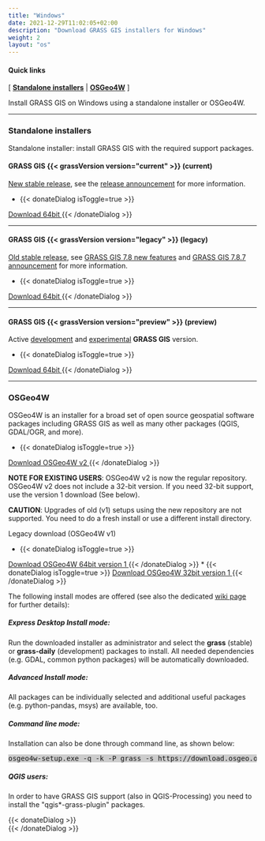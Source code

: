 ```yaml
---
title: "Windows"
date: 2021-12-29T11:02:05+02:00
description: "Download GRASS GIS installers for Windows"
weight: 2
layout: "os"
---
```



#### Quick links

[ [**Standalone installers**](#standalone-installers) | [**OSGeo4W**](#OSGeo4W) ]

<div class="alert rounded-0 alert-default">
<i class="fa fa-arrow-right"></i> Install GRASS GIS on Windows using a standalone installer or OSGeo4W. </div>

<hr>


### <span id="standalone-installers"> Standalone installers </span>

Standalone installer: install GRASS GIS with the required support packages.

#### <a name="GRASS-GIS-current"></a> GRASS GIS {{< grassVersion version="current" >}} (current)

<div class="alert rounded-0 alert-success">
<i class="fa fa-info-circle"></i> <u>New stable release</u>, see the <a href="https://github.com/OSGeo/grass/releases/tag/8.2.0">release announcement</a> for more information.</div>

 
*  {{< donateDialog isToggle=true >}}  
<a href="/grass82/binary/mswindows/native/WinGRASS-8.2.0-1-Setup.exe" target="blank">
<i class="fa fa-download"></i> Download 64bit 
</a>
{{< /donateDialog  >}} 
 


<hr>

#### <a name="GRASS-GIS-old"></a> GRASS GIS {{< grassVersion version="legacy" >}} (legacy)

<div class="alert rounded-0 alert-warning">
<i class="fa fa-info-circle"></i> <u>Old stable release</u>, see <a href="https://trac.osgeo.org/grass/wiki/Grass7/NewFeatures78">GRASS GIS 7.8 new features</a> and  <a href="https://github.com/OSGeo/grass/releases/tag/7.8.7">GRASS GIS 7.8.7 announcement</a> for more information.
</div>

*  {{< donateDialog isToggle=true >}}  
<a href="/grass78/binary/mswindows/native/x86_64/WinGRASS-7.8.7-1-Setup-x86_64.exe" target="blank">
<i class="fa fa-download"></i> Download 64bit
</a>
{{< /donateDialog  >}} 

<!--
*  [<i class="fa fa-download"></i> Download 32bit](/grass78/binary/mswindows/native/x86/WinGRASS-7.8.6-3-Setup-x86_64.exe)
-->

<hr>

#### <a name="GRASS-GIS-devel"></a> GRASS GIS {{< grassVersion version="preview" >}} (preview)

<div class="alert rounded-0 alert-info">
<i class="fa fa-info-circle"></i> Active <u>development</u> and <u>experimental</u> <b>GRASS GIS</b> version.
</div>

*  {{< donateDialog isToggle=true >}}  
<a href="https://wingrass.fsv.cvut.cz/grass83/" target="blank">
<i class="fa fa-download"></i> Download 64bit
</a>
{{< /donateDialog  >}}

<hr>


### <span id="OSGeo4W"> OSGeo4W  </span>

OSGeo4W is an installer for a broad set of open source geospatial software packages including GRASS GIS as well as many other packages (QGIS, GDAL/OGR, and more).

*   {{< donateDialog isToggle=true >}}  
<a href="https://download.osgeo.org/osgeo4w/v2/osgeo4w-setup.exe" target="blank">
<i class="fa fa-download"></i> Download OSGeo4W v2
</a>
{{< /donateDialog  >}}


**NOTE FOR EXISTING USERS**: OSGeo4W v2 is now the regular repository. OSGeo4W v2 does not include a 32-bit version. If you need 32-bit support, use the version 1 download (See below). 

**CAUTION**: Upgrades of old (v1) setups using the new repository are not supported. You need to do a fresh install or use a different install directory.

Legacy download (OSGeo4W v1)

*  {{< donateDialog isToggle=true >}}  
<a href="https://download.osgeo.org/osgeo4w/osgeo4w-setup-x86_64-v1.exe" target="blank">
<i class="fa fa-download"></i> Download OSGeo4W 64bit version 1
</a>
{{< /donateDialog  >}}
*  {{< donateDialog isToggle=true >}}  
<a href="https://download.osgeo.org/osgeo4w/osgeo4w-setup-x86-v1.exe" target="blank">
<i class="fa fa-download"></i> Download OSGeo4W 32bit version 1
</a>
{{< /donateDialog  >}}


The following install modes are offered (see also the dedicated [wiki page](https://grasswiki.osgeo.org/wiki/Installation_Guide#OSGeo4W_installer) for further details):

##### Express Desktop Install mode:

Run the downloaded installer as administrator and select the **grass** (stable) or **grass-daily** (development) packages to install. All needed dependencies (e.g. GDAL, common python packages) will be automatically downloaded.

##### Advanced Install mode:
All packages can be individually selected and additional useful packages (e.g. python-pandas, msys) are available, too.

##### Command line mode:
Installation can also be done through command line, as shown below:

<pre style="background-color:#CCCCCC">
osgeo4w-setup.exe -q -k -P grass -s https://download.osgeo.org/osgeo4w/v2/x86_64/
</pre>

##### QGIS users:
In order to have GRASS GIS support (also in QGIS-Processing) you need to install the "qgis*-grass-plugin" packages.


 {{< donateDialog >}}  
 {{< /donateDialog >}}  